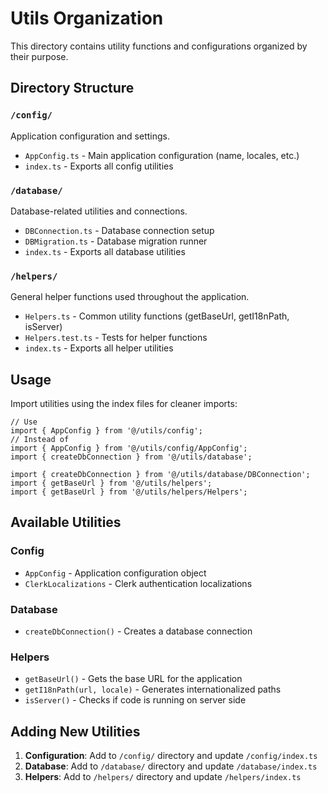 # Utils Organization

This directory contains utility functions and configurations organized by their purpose.

## Directory Structure

### `/config/`
Application configuration and settings.
- `AppConfig.ts` - Main application configuration (name, locales, etc.)
- `index.ts` - Exports all config utilities

### `/database/`
Database-related utilities and connections.
- `DBConnection.ts` - Database connection setup
- `DBMigration.ts` - Database migration runner
- `index.ts` - Exports all database utilities

### `/helpers/`
General helper functions used throughout the application.
- `Helpers.ts` - Common utility functions (getBaseUrl, getI18nPath, isServer)
- `Helpers.test.ts` - Tests for helper functions
- `index.ts` - Exports all helper utilities

## Usage

Import utilities using the index files for cleaner imports:

```tsx
// Use
import { AppConfig } from '@/utils/config';
// Instead of
import { AppConfig } from '@/utils/config/AppConfig';
import { createDbConnection } from '@/utils/database';

import { createDbConnection } from '@/utils/database/DBConnection';
import { getBaseUrl } from '@/utils/helpers';
import { getBaseUrl } from '@/utils/helpers/Helpers';
```

## Available Utilities

### Config
- `AppConfig` - Application configuration object
- `ClerkLocalizations` - Clerk authentication localizations

### Database
- `createDbConnection()` - Creates a database connection

### Helpers
- `getBaseUrl()` - Gets the base URL for the application
- `getI18nPath(url, locale)` - Generates internationalized paths
- `isServer()` - Checks if code is running on server side

## Adding New Utilities

1. **Configuration**: Add to `/config/` directory and update `/config/index.ts`
2. **Database**: Add to `/database/` directory and update `/database/index.ts`
3. **Helpers**: Add to `/helpers/` directory and update `/helpers/index.ts`
